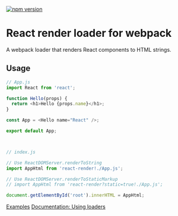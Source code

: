 [![npm version](https://img.shields.io/npm/v/react-render-loader.svg?style=flat-square)](https://www.npmjs.com/package/react-render-loader)

# React render loader for webpack

A webpack loader that renders React components to HTML strings.

## Usage
```javascript
// App.js
import React from 'react';

function Hello(props) {
  return <h1>Hello {props.name}</h1>;
}

const App = <Hello name="React" />;

export default App;



// index.js

// Use ReactDOMServer.renderToString
import AppHtml from 'react-render!./App.js';

// Use ReactDOMServer.renderToStaticMarkup
// import AppHtml from 'react-render?static=true!./App.js';

document.getElementById('root').innerHTML = AppHtml;

```

[Examples](https://github.com/jas-chen/react-render-loader/tree/master/examples)
[Documentation: Using loaders](http://webpack.github.io/docs/using-loaders.html)
